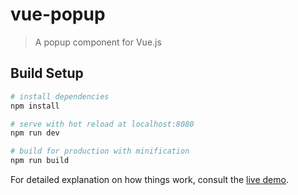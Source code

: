# vue-popup

> A popup component for Vue.js

## Build Setup

``` bash
# install dependencies
npm install

# serve with hot reload at localhost:8080
npm run dev

# build for production with minification
npm run build
```

For detailed explanation on how things work, consult the [live demo](https://jsfiddle.net/wna4uv9e/).
